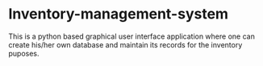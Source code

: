 # Inventory-management-system
This is a python based graphical user interface application where one can create his/her own database and maintain its records for the inventory puposes.
